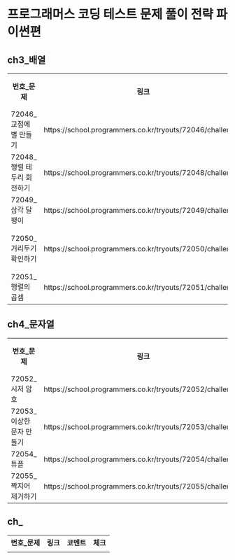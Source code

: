<h1>프로그래머스 코딩 테스트 문제 풀이 전략 파이썬편</h1>
<h2>ch3_배열</h2>
<table>
  <tr>
    <th>번호_문제</th>
    <th>링크</th>
    <th>코멘트</th>
    <th>코멘트</th>
  </tr>
  <tr>
    <td>72046_교점에 별 만들기</td>
    <td>https://school.programmers.co.kr/tryouts/72046/challenges</td>
    <td>1</td>
    <td></td>
  </tr>
  <tr>
    <td>72048_행렬 테두리 회전하기</td>
    <td>https://school.programmers.co.kr/tryouts/72048/challenges</td>
    <td>1</td>
    <td></td>
  </tr>
  <tr>
    <td>72049_삼각 달팽이</td>
    <td>https://school.programmers.co.kr/tryouts/72049/challenges</td>
    <td>1</td>
    <td></td>
  </tr>
  <tr>
    <td>72050_거리두기 확인하기</td>
    <td>https://school.programmers.co.kr/tryouts/72050/challenges</td>
    <td>0</td>
    <td>다시풀기</td>
  </tr>
  <tr>
    <td>72051_행렬의 곱셈</td>
    <td>https://school.programmers.co.kr/tryouts/72051/challenges</td>
    <td>1</td>
    <td></td>
  </tr>
</table>

<h2>ch4_문자열</h2>
<table>
  <tr>
    <th>번호_문제</th>
    <th>링크</th>
    <th>코멘트</th>
    <th>코멘트</th>
  </tr>
  <tr>
    <td>72052_시저 암호</td>
    <td>https://school.programmers.co.kr/tryouts/72052/challenges</td>
    <td>NO</td>
    <td>ord, chr</td>
  </tr>
    <td>72053_이상한 문자 만들기</td>
    <td>https://school.programmers.co.kr/tryouts/72053/challenges</td>
    <td>NO</td>
    <td>upper(), lower()</td>
  </tr>
    <td>72054_튜플</td>
    <td>https://school.programmers.co.kr/tryouts/72054/challenges</td>
    <td></td>
    <td>replace 갱신필요</td>
  </tr>
  <tr>
    <td>72055_짝지어 제거하기</td>
    <td>https://school.programmers.co.kr/tryouts/72055/challenges</td>
    <td></td>
    <td></td>
  </tr>
</table>

<h2>ch_</h2>
<table>
  <tr>
    <th>번호_문제</th>
    <th>링크</th>
    <th>코멘트</th>
    <th>체크</th>
  </tr>
  <tr>
    <td></td>
    <td></td>
    <td></td>
    <td></td>
  </tr>
</table>
